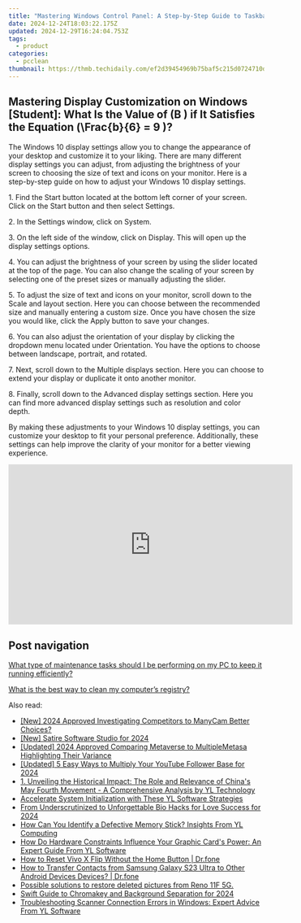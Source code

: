 ```yaml
---
title: "Mastering Windows Control Panel: A Step-by-Step Guide to Taskbar & Start Menu Settings - Expert Insights by YL Computing"
date: 2024-12-24T18:03:22.175Z
updated: 2024-12-29T16:24:04.753Z
tags:
  - product
categories:
  - pcclean
thumbnail: https://thmb.techidaily.com/ef2d39454969b75baf5c215d0724710d89c3d8cc82ce806ec7a058e29ddc30fe.jpg
---
```


## Mastering Display Customization on Windows [Student]: What Is the Value of \(B \) if It Satisfies the Equation \(\Frac{b}{6} = 9 \)?

The Windows 10 display settings allow you to change the appearance of your desktop and customize it to your liking. There are many different display settings you can adjust, from adjusting the brightness of your screen to choosing the size of text and icons on your monitor. Here is a step-by-step guide on how to adjust your Windows 10 display settings. 

1\. Find the Start button located at the bottom left corner of your screen. Click on the Start button and then select Settings.

2\. In the Settings window, click on System.

3\. On the left side of the window, click on Display. This will open up the display settings options. 

4\. You can adjust the brightness of your screen by using the slider located at the top of the page. You can also change the scaling of your screen by selecting one of the preset sizes or manually adjusting the slider.

5\. To adjust the size of text and icons on your monitor, scroll down to the Scale and layout section. Here you can choose between the recommended size and manually entering a custom size. Once you have chosen the size you would like, click the Apply button to save your changes.

6\. You can also adjust the orientation of your display by clicking the dropdown menu located under Orientation. You have the options to choose between landscape, portrait, and rotated.

7\. Next, scroll down to the Multiple displays section. Here you can choose to extend your display or duplicate it onto another monitor.

8\. Finally, scroll down to the Advanced display settings section. Here you can find more advanced display settings such as resolution and color depth. 

By making these adjustments to your Windows 10 display settings, you can customize your desktop to fit your personal preference. Additionally, these settings can help improve the clarity of your monitor for a better viewing experience.

<!-- affiliate ads begin -->
<iframe width="560" height="315" src="https://www.youtube.com/embed/o-sRtqHdEYY?si=NMTMQVxJsUaoguqh" title="YouTube video player" frameborder="0" allow="accelerometer; autoplay; clipboard-write; encrypted-media; gyroscope; picture-in-picture; web-share" referrerpolicy="strict-origin-when-cross-origin" allowfullscreen></iframe>
<!-- affiliate ads end -->

## Post navigation

[What type of maintenance tasks should I be performing on my PC to keep it running efficiently?](https://tools.techidaily.com/pcclean/products/)

[What is the best way to clean my computer’s registry?](https://tools.techidaily.com/pcclean/products/)

<ins class="adsbygoogle"
     style="display:block"
     data-ad-format="autorelaxed"
     data-ad-client="ca-pub-7571918770474297"
     data-ad-slot="1223367746"></ins>

<ins class="adsbygoogle"
     style="display:block"
     data-ad-client="ca-pub-7571918770474297"
     data-ad-slot="8358498916"
     data-ad-format="auto"
     data-full-width-responsive="true"></ins>

<span class="atpl-alsoreadstyle">Also read:</span>
<div><ul>
<li><a href="https://screen-capture.techidaily.com/new-2024-approved-investigating-competitors-to-manycam-better-choices/"><u>[New] 2024 Approved Investigating Competitors to ManyCam Better Choices?</u></a></li>
<li><a href="https://fox-direct.techidaily.com/new-satire-software-studio-for-2024/"><u>[New] Satire Software Studio for 2024</u></a></li>
<li><a href="https://fox-access.techidaily.com/updated-2024-approved-comparing-metaverse-to-multiplemetasa-highlighting-their-variance/"><u>[Updated] 2024 Approved Comparing Metaverse to MultipleMetasa Highlighting Their Variance</u></a></li>
<li><a href="https://facebook-video-footage.techidaily.com/updated-5-easy-ways-to-multiply-your-youtube-follower-base-for-2024/"><u>[Updated] 5 Easy Ways to Multiply Your YouTube Follower Base for 2024</u></a></li>
<li><a href="https://discover-fantastic.techidaily.com/1-unveiling-the-historical-impact-the-role-and-relevance-of-chinas-may-fourth-movement-a-comprehensive-analysis-by-yl-technology/"><u>1. Unveiling the Historical Impact: The Role and Relevance of China's May Fourth Movement - A Comprehensive Analysis by YL Technology</u></a></li>
<li><a href="https://discover-fantastic.techidaily.com/accelerate-system-initialization-with-these-yl-software-strategies/"><u>Accelerate System Initialization with These YL Software Strategies</u></a></li>
<li><a href="https://some-techniques.techidaily.com/from-underscrutinized-to-unforgettable-bio-hacks-for-love-success-for-2024/"><u>From Underscrutinized to Unforgettable Bio Hacks for Love Success for 2024</u></a></li>
<li><a href="https://discover-fantastic.techidaily.com/how-can-you-identify-a-defective-memory-stick-insights-from-yl-computing/"><u>How Can You Identify a Defective Memory Stick? Insights From YL Computing</u></a></li>
<li><a href="https://discover-fantastic.techidaily.com/how-do-hardware-constraints-influence-your-graphic-cards-power-an-expert-guide-from-yl-software/"><u>How Do Hardware Constraints Influence Your Graphic Card's Power: An Expert Guide From YL Software</u></a></li>
<li><a href="https://techidaily.com/how-to-reset-vivo-x-flip-without-the-home-button-drfone-by-drfone-reset-android-reset-android/"><u>How to Reset Vivo X Flip Without the Home Button | Dr.fone</u></a></li>
<li><a href="https://blog-min.techidaily.com/how-to-transfer-contacts-from-samsung-galaxy-s23-ultra-to-other-android-devices-devices-drfone-by-drfone-transfer-from-android-transfer-from-android/"><u>How to Transfer Contacts from Samsung Galaxy S23 Ultra to Other Android Devices Devices? | Dr.fone</u></a></li>
<li><a href="https://review-topics.techidaily.com/possible-solutions-to-restore-deleted-pictures-from-reno-11f-5g-by-fonelab-android-recover-pictures/"><u>Possible solutions to restore deleted pictures from Reno 11F 5G.</u></a></li>
<li><a href="https://facebook-record-videos.techidaily.com/swift-guide-to-chromakey-and-background-separation-for-2024/"><u>Swift Guide to Chromakey and Background Separation for 2024</u></a></li>
<li><a href="https://discover-fantastic.techidaily.com/troubleshooting-scanner-connection-errors-in-windows-expert-advice-from-yl-software/"><u>Troubleshooting Scanner Connection Errors in Windows: Expert Advice From YL Software</u></a></li>
</ul></div>

